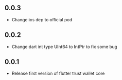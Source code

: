 ## 0.0.3

* Change ios dep to official pod



## 0.0.2

* Change dart int type UInt64 to IntPtr to fix some bug


## 0.0.1

* Release first version of flutter trust wallet core
